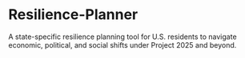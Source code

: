 # Resilience-Planner
A state-specific resilience planning tool for U.S. residents to navigate economic, political, and social shifts under Project 2025 and beyond.
